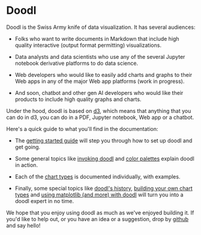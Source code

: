# Doodl

Doodl is the Swiss Army knife of data visualization. It has several audiences:

- Folks who want to write documents in Markdown that include high quality
  interactive (output format permitting) visualizations.

- Data analysts and data scientists who use any of the several Jupyter notebook
  derivative platforms to do data science.

- Web developers who would like to easily add charts and graphs to their Web
  apps in any of the major Web app platforms (work in progress).

- And soon, chatbot and other gen AI developers who would like their products
  to include high quality graphs and charts.

Under the hood, doodl is based on [d3](http://d3js.org), which means that
anything that you can do in d3, you can do in a PDF, Jupyter notebook, Web
app or a chatbot.

Here's a quick guide to what you'll find in the documentation:

- The [getting started guide](/get-started) will step you through how to
  set up doodl and get going.

- Some general topics like [invoking doodl](/invoking) and
  [color palettes](/colors)
  explain doodl in action.

- Each of the [chart types](/charts/intro) is documented individually,
  with examples.

- Finally, some special topics like [doodl's history](/history),
  [building your own chart types](/custom/) and
  [using matplotlib (and more) with doodl](/pandoc-plot)
  will turn you into a doodl expert in no time.

We hope that you enjoy using doodl as much as we've enjoyed building it.
If you'd like to help out, or you have an idea or a suggestion, drop by
[github](https://github.com/hypericum-ai/doodl)
and say hello!
